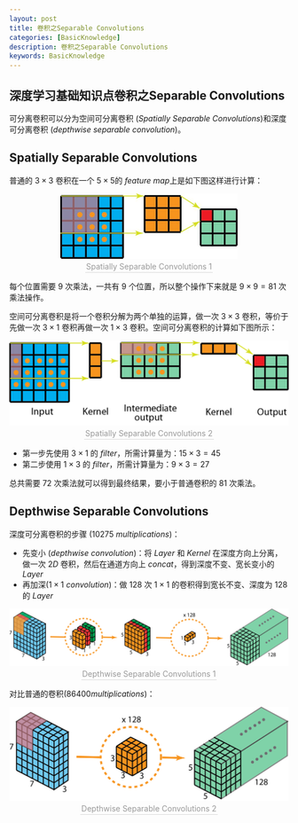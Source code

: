 ```yaml
---
layout: post
title: 卷积之Separable Convolutions
categories: [BasicKnowledge]
description: 卷积之Separable Convolutions
keywords: BasicKnowledge
---
```



深度学习基础知识点卷积之Separable Convolutions
---


可分离卷积可以分为空间可分离卷积 $(Spatially \ Separable \ Convolutions)$和深度可分离卷积 $(depthwise \ separable \ convolution)$。

## Spatially Separable Convolutions

普通的 $3 \times 3$ 卷积在一个 $5 \times 5$的 $feature \ map$上是如下图这样进行计算：

<center>
    <img 
    src="https://github.com/lovejing0306/Images/blob/master/DeepLearning/Skill/Convolution/SpatiallySeparableConvolutions-1.jpg?raw=true"
    width="320" height="" />
    <br>
    <div style="color:orange; border-bottom: 1px solid #d9d9d9;
    display: inline-block;
    color: #999;
    padding: 2px;">Spatially Separable Convolutions 1</div>
</center>

每个位置需要 $9$ 次乘法，一共有 $9$ 个位置，所以整个操作下来就是 $9 \times 9 = 81$ 次乘法操作。


空间可分离卷积是将一个卷积分解为两个单独的运算，做一次 $3 \times 3$ 卷积，等价于先做一次 $3 \times 1$ 卷积再做一次 $1 \times 3$ 卷积。空间可分离卷积的计算如下图所示：

<center>
    <img 
    src="https://github.com/lovejing0306/Images/blob/master/DeepLearning/Skill/Convolution/SpatiallySeparableConvolutions2.png?raw=true"
    width="520" height="" />
    <br>
    <div style="color:orange; border-bottom: 1px solid #d9d9d9;
    display: inline-block;
    color: #999;
    padding: 2px;">Spatially Separable Convolutions 2</div>
</center>

* 第一步先使用 $3 \times 1$ 的 $filter$，所需计算量为：$15 \times 3=45$
* 第二步使用 $1 \times 3$ 的 $filter$，所需计算量为：$9 \times 3 = 27$

总共需要 $72$ 次乘法就可以得到最终结果，要小于普通卷积的 $81$ 次乘法。

## Depthwise Separable Convolutions

深度可分离卷积的步骤 $(10275 \ multiplications)$：
* 先变小 $(depthwise \ convolution)$：将 $Layer$ 和 $Kernel$ 在深度方向上分离，做一次 $2D$ 卷积，然后在通道方向上 $concat$，得到深度不变、宽长变小的 $Layer$
* 再加深$(1\times1 \ convolution)$：做 $128$ 次 $1 \times 1$ 的卷积得到宽长不变、深度为 $128$ 的 $Layer$

<center>
    <img 
    src="https://github.com/lovejing0306/Images/blob/master/DeepLearning/Skill/Convolution/DepthwiseSeparableConvolutions-1.png?raw=true"
    width="520" height="" />
    <br>
    <div style="color:orange; border-bottom: 1px solid #d9d9d9;
    display: inline-block;
    color: #999;
    padding: 2px;">Depthwise Separable Convolutions 1</div>
</center>

对比普通的卷积$(86400 multiplications)$：

<center>
    <img 
    src="https://github.com/lovejing0306/Images/blob/master/DeepLearning/Skill/Convolution/DepthwiseSeparableConvolutions-2.png?raw=true"
    width="520" height="" />
    <br>
    <div style="color:orange; border-bottom: 1px solid #d9d9d9;
    display: inline-block;
    color: #999;
    padding: 2px;">Depthwise Separable Convolutions 2</div>
</center>
